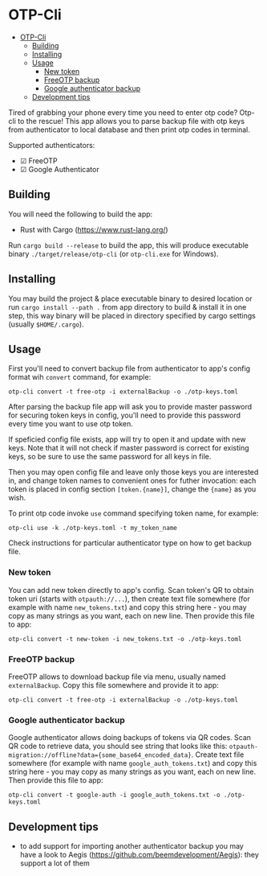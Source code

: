 # OTP-Cli
- [OTP-Cli](#otp-cli)
  - [Building](#building)
  - [Installing](#installing)
  - [Usage](#usage)
    - [New token](#new-token)
    - [FreeOTP backup](#freeotp-backup)
    - [Google authenticator backup](#google-authenticator-backup)
  - [Development tips](#development-tips)

Tired of grabbing your phone every time you need to enter otp code? Otp-cli to the rescue!
This app allows you to parse backup file with otp keys from authenticator to local database and then print otp codes in terminal.

Supported authenticators:
- ☑ FreeOTP
- ☑ Google Authenticator

## Building
You will need the following to build the app:
- Rust with Cargo (https://www.rust-lang.org/)

Run `cargo build --release` to build the app, this will produce executable binary `./target/release/otp-cli` (or `otp-cli.exe` for Windows).

## Installing
You may build the project & place executable binary to desired location or run `cargo install --path .` from app directory to build & install it in one step, this way binary will be placed in directory specified by cargo settings (usually `$HOME/.cargo`).

## Usage
First you'll need to convert backup file from authenticator to app's config format wih `convert` command, for example:
```
otp-cli convert -t free-otp -i externalBackup -o ./otp-keys.toml
```

After parsing the backup file app will ask you to provide master password for securing token keys in config, you'll need to provide this password every time you want to use otp token.

If speficied config file exists, app will try to open it and update with new keys. Note that it will not check if master password is correct for existing keys, so be sure to use the same password for all keys in file.

Then you may open config file and leave only those keys you are interested in, and change token names to convenient ones for futher invocation: each token is placed in config section `[token.{name}]`, change the `{name}` as you wish.

To print otp code invoke `use` command specifying token name, for example: 
```
otp-cli use -k ./otp-keys.toml -t my_token_name
```

Check instructions for particular authenticator type on how to get backup file.

### New token
You can add new token directly to app's config. Scan token's QR to obtain token uri (starts with `otpauth://...`), then create text file somewhere (for example with name `new_tokens.txt`) and copy this string here - you may copy as many strings as you want, each on new line. Then provide this file to app:

```
otp-cli convert -t new-token -i new_tokens.txt -o ./otp-keys.toml
```

### FreeOTP backup
FreeOTP allows to download backup file via menu, usually named `externalBackup`. Copy this file somewhere and provide it to app:

```
otp-cli convert -t free-otp -i externalBackup -o ./otp-keys.toml
```

### Google authenticator backup
Google authenticator allows doing backups of tokens via QR codes. Scan QR code to retrieve data, you should see string that looks like this: `otpauth-migration://offline?data={some_base64_encoded_data}`. Create text file somewhere (for example with name `google_auth_tokens.txt`) and copy this string here - you may copy as many strings as you want, each on new line. Then provide this file to app:

```
otp-cli convert -t google-auth -i google_auth_tokens.txt -o ./otp-keys.toml
```

## Development tips
- to add support for importing another authenticator backup you may have a look to Aegis (https://github.com/beemdevelopment/Aegis): they support a lot of them